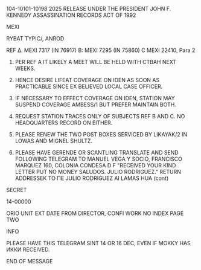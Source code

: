 104-10101-10198 2025 RELEASE UNDER THE PRESIDENT JOHN F. KENNEDY ASSASSINATION RECORDS ACT OF 1992

MEXI

RYBAT TYPIC/, ANROD

REF Δ. MEXI 7317 (IN 76917)
B: MEXI 7295 (IN 75860)
C MEXI 22410, Para 2

1. PER REF A IT LIKELY A MEET WILL BE HELD WITH CTBAH NEXT WEEKS.

2. HENCE DESIRE LIFEAT COVERAGE ON IDEN AS SOON AS PRACTICABLE
SINCE EX BELIEVED LOCAL CASE OFFICER.

3. IF NECESSARY TO EFFECT COVERAGE ON IDEN, STATION MAY
SUSPEND COVERAGE AMBESS/1 BUT PREFER MAINTAIN BOTH.

4. REQUEST STATION TRACES ONLY OF SUBJECTS REF B AND C.
NO HEADQUARTERS RECORD ON EITHER.

5. PLEASE RENEW THE TWO POST BOXES SERVICED BY LIKAYAK/2 IN
LOWAS AND MIGNEL SHULTZ.

6. PLEASE HAVE GERENDE OR SCANTLING TRANSLATE AND SEND
FOLLOWING TELEGRAM TO MANUEL VEGA Y SOCIO, FRANCISCO MARQUEZ
160, COLONIA CONDESA D F "RECEIVED YOUR KIND LETTER PUT NO
MONEY SALUDOS. JULIO RODRIGUEZ." RETURN ADDRESSEK TO ΠΕ
JULIO RODRIGUEZ AI LAMAS HUA
(cont)

SECRET

14-00000

ORIO
UNIT
EXT
DATE
FROM DIRECTOR,
CONFI
WORK
NO INDEX
PAGE TWO

INFO

PLEASE HAVE THIS TELEGRAM SINT 14 OR 16 DEC, EVEN IF
MOKKY HAS ИККИ RECEIVED.

END OF MESSAGE
